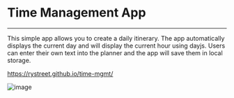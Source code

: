# Time Management App
-------------------------------------------
This simple app allows you to create a daily itinerary. The app automatically displays the current day and will display the current hour using dayjs. 
Users can enter their own text into the planner and the app will save them in local storage.

https://rystreet.github.io/time-mgmt/

![image](https://user-images.githubusercontent.com/112584082/196539868-5c10bc48-e97a-4970-8081-f0734b873293.png)
